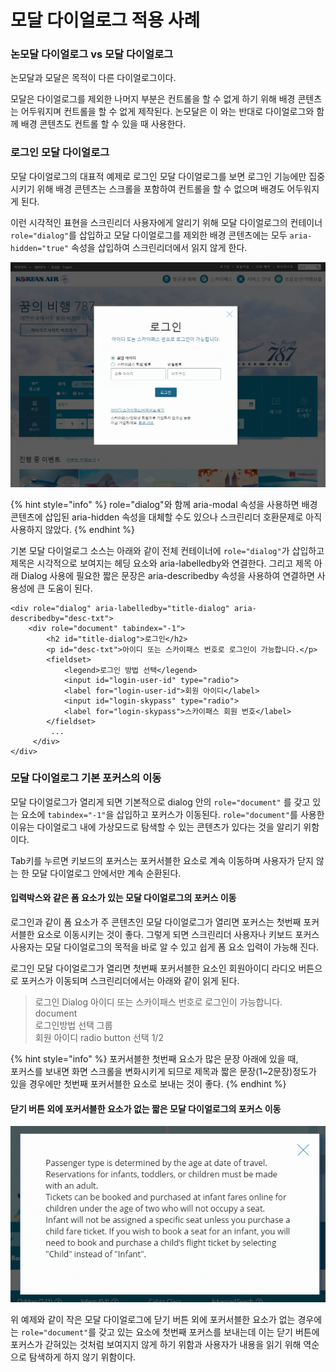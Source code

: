 # 모달 다이얼로그 적용 사례

### 논모달 다이얼로그 vs 모달 다이얼로그 

논모달과 모달은 목적이 다른 다이얼로그이다. 

모달은 다이얼로그를 제외한 나머지 부분은 컨트롤을 할 수 없게 하기 위해 배경 콘텐츠는 어두워지며 컨트롤을 할 수 없게 제작된다. 논모달은 이 와는 반대로 다이얼로그와 함께 배경 콘텐츠도 컨트롤 할 수 있을 때 사용한다.

### 로그인 모달 다이얼로그

모달 다이얼로그의 대표적 예제로 로그인 모달 다이얼로그를 보면 로그인 기능에만 집중시키기 위해 배경 콘텐츠는 스크롤을 포함하여 컨트롤을 할 수 없으며 배경도 어두워지게 된다.

이런 시각적인 표현을 스크린리더 사용자에게 알리기 위해 모달 다이얼로그의 컨테이너 `role="dialog"`를 삽입하고 모달 다이얼로그를 제외한 배경 콘텐츠에는 모두 `aria-hidden="true"` 속성을 삽입하여 스크린리더에서 읽지 않게 한다. 

![](../../.gitbook/assets/image%20%2849%29.png)

{% hint style="info" %}
role="dialog"와 함께 aria-modal 속성을 사용하면 배경 콘텐츠에 삽입된 aria-hidden 속성을 대체할 수도 있으나 스크린리더 호환문제로 아직 사용하지 않았다.
{% endhint %}

기본 모달 다이얼로그 소스는 아래와 같이 전체 컨테이너에 `role="dialog"`가 삽입하고 제목은 시각적으로 보여지는 헤딩 요소와 aria-labelledby와 연결한다. 그리고 제목 아래 Dialog 사용에 필요한 짧은 문장은 aria-describedby 속성을 사용하여 연결하면 사용성에 큰 도움이 된다.

```markup
<div role="dialog" aria-labelledby="title-dialog" aria-describedby="desc-txt">
    <div role="document" tabindex="-1">
        <h2 id="title-dialog">로그인</h2>
        <p id="desc-txt">아이디 또는 스카이패스 번호로 로그인이 가능합니다.</p>
        <fieldset>
            <legend>로그인 방법 선택</legend>
            <input id="login-user-id" type="radio">
            <label for="login-user-id">회원 아이디</label>
            <input id="login-skypass" type="radio">
            <label for="login-skypass">스카이패스 회원 번호</label>
        </fieldset>
         ...
     </div>
</div>
```

### 모달 다이얼로그 기본 포커스의 이동

모달 다이얼로그가 열리게 되면 기본적으로 dialog 안의 `role="document"` 를 갖고 있는 요소에 `tabindex="-1"`을 삽입하고 포커스가 이동된다. `role="document"`를 사용한 이유는 다이얼로그 내에 가상모드로 탐색할 수 있는 콘텐츠가 있다는 것을 알리기 위함이다.

Tab키를 누르면 키보드의 포커스는 포커서블한 요소로 계속 이동하며 사용자가 닫지 않는 한 모달 다이얼로그 안에서만 계속 순환된다. 

#### 입력박스와 같은 폼 요소가 있는 모달 다이얼로그의 포커스 이동

로그인과 같이 폼 요소가 주 콘텐츠인 모달 다이얼로그가 열리면 포커스는 첫번째 포커서블한 요소로 이동시키는 것이 좋다. 그렇게 되면 스크린리더 사용자나 키보드 포커스 사용자는 모달 다이얼로그의 목적을 바로 알 수 있고 쉽게 폼 요소 입력이 가능해 진다.

로그인 모달 다이얼로그가 열리면 첫번째 포커서블한 요소인 회원아이디 라디오 버튼으로 포커스가 이동되며 스크린리더에서는 아래와 같이 읽게 된다.

> 로그인 Dialog 아이디 또는 스카이패스 번호로 로그인이 가능합니다.  
> document  
> 로그인방법 선택 그룹  
> 회원 아이디 radio button 선택 1/2

{% hint style="info" %}
포커서블한 첫번째 요소가 많은 문장 아래에 있을 때,  
포커스를 보내면 화면 스크롤을 변화시키게 되므로 제목과 짧은 문장\(1~2문장\)정도가 있을 경우에만 첫번째 포커서블한 요소로 보내는 것이 좋다.
{% endhint %}

#### 닫기 버튼 외에 포커서블한 요소가 없는 짧은 모달 다이얼로그의 포커스 이동

![](../../.gitbook/assets/image%20%2835%29.png)

위 예제와 같이 작은 모달 다이얼로그에 닫기 버튼 외에 포커서블한 요소가 없는 경우에는 `role="document"`를 갖고 있는 요소에 첫번째 포커스를 보내는데 이는 닫기 버튼에 포커스가 갇혀있는 것처럼 보여지지 않게 하기 위함과 사용자가 내용을 읽기 위해 역순으로 탐색하게 하지 않기 위함이다.

